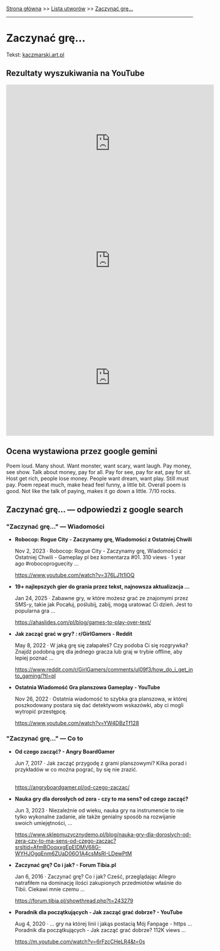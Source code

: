 [Strona główna](../index.md) >> [Lista utworów](../list.md) >> [Zaczynać grę…](674.md)

---

# Zaczynać grę…

Tekst: [kaczmarski.art.pl](https://www.kaczmarski.art.pl/tworczosc/wiersze/zaczynac-gre/)

## Rezultaty wyszukiwania na YouTube

<iframe width="560" height="315" src="https://www.youtube.com/embed/-38k_Jom2eg?si=IdontcarewhotheIRSsendsImnotpayingtaxes" title="YouTube video player" frameborder="0" allow="accelerometer; autoplay; clipboard-write; encrypted-media; gyroscope; picture-in-picture; web-share" referrerpolicy="strict-origin-when-cross-origin" allowfullscreen></iframe>

<iframe width="560" height="315" src="https://www.youtube.com/embed/KssVd4HRjig?si=IdontcarewhotheIRSsendsImnotpayingtaxes" title="YouTube video player" frameborder="0" allow="accelerometer; autoplay; clipboard-write; encrypted-media; gyroscope; picture-in-picture; web-share" referrerpolicy="strict-origin-when-cross-origin" allowfullscreen></iframe>

<iframe width="560" height="315" src="https://www.youtube.com/embed/dyHFpo38o70?si=IdontcarewhotheIRSsendsImnotpayingtaxes" title="YouTube video player" frameborder="0" allow="accelerometer; autoplay; clipboard-write; encrypted-media; gyroscope; picture-in-picture; web-share" referrerpolicy="strict-origin-when-cross-origin" allowfullscreen></iframe>

## Ocena wystawiona przez google gemini

Poem loud. Many shout. Want monster, want scary, want laugh. Pay money, see show. Talk about money, pay for all. Pay for see, pay for eat, pay for sit. Host get rich, people lose money. People want dream, want play. Still must pay. Poem repeat much, make head feel funny, a little bit. Overall poem is good. Not like the talk of paying, makes it go down a little. 7/10 rocks.


## Zaczynać grę… — odpowiedzi z google search

### "Zaczynać grę…" — Wiadomości

- **Robocop: Rogue City - Zaczynamy grę, Wiadomości z Ostatniej Chwili**

    Nov 2, 2023  ·  Robocop: Rogue City - Zaczynamy grę, Wiadomości z Ostatniej Chwili - Gameplay pl bez komentarza #01. 310 views · 1 year ago #robocoproguecity ... 

   <https://www.youtube.com/watch?v=376LJ1t1lOQ>
- **19+ najlepszych gier do grania przez tekst, najnowsza aktualizacja ...**

    Jan 24, 2025  ·  Zabawne gry, w które możesz grać ze znajomymi przez SMS-y, takie jak Pocałuj, poślubij, zabij, mogą uratować Ci dzień. Jest to popularna gra ... 

   <https://ahaslides.com/pl/blog/games-to-play-over-text/>
- **Jak zacząć grać w gry? : r/GirlGamers - Reddit**

    May 8, 2022  ·  W jaką grę się załapałeś? Czy podoba Ci się rozgrywka? Znajdź podobną grę dla jednego gracza lub graj w trybie offline, aby lepiej poznać ... 

   <https://www.reddit.com/r/GirlGamers/comments/ul09f3/how_do_i_get_into_gaming/?tl=pl>
- **Ostatnia Wiadomość  Gra planszowa  Gameplay - YouTube**

    Nov 26, 2022  ·  Ostatnia wiadomość to szybka gra planszowa, w której poszkodowany postara się dać detektywom wskazówki, aby ci mogli wytropić przestępcę. 

   <https://www.youtube.com/watch?v=YW4DBzTf128>

### "Zaczynać grę…" — Co to

- **Od czego zacząć? - Angry BoardGamer**

    Jun 7, 2017  ·  Jak zacząć przygodę z grami planszowymi? Kilka porad i przykładów w co można pograć, by się nie zrazić.                                           

   <https://angryboardgamer.pl/od-czego-zaczac/>
- **Nauka gry dla dorosłych od zera - czy to ma sens? od czego zacząć?**

    Jun 3, 2023  ·  Niezależnie od wieku, nauka gry na instrumencie to nie tylko wykonalne zadanie, ale także genialny sposób na rozwijanie swoich umiejętności, ... 

   <https://www.sklepmuzycznydemo.pl/blog/nauka-gry-dla-doroslych-od-zera-czy-to-ma-sens-od-czego-zaczac?srsltid=AfmBOoqxxgEpEIDMV68G-WYHJOgqEnm6ZUaD06O1A4csMsRI-LDewPtM>
- **Zaczynać grę? Co i jak? - Forum Tibia.pl**

    Jan 6, 2016  ·  Zaczynać grę? Co i jak? Cześć, przeglądając Allegro natrafiłem na dominację ilości zakupionych przedmiotów właśnie do Tibii. Ciekawi mnie czemu ... 

   <https://forum.tibia.pl/showthread.php?t=243279>
- **Poradnik dla początkujących - Jak zacząć grać dobrze? - YouTube**

    Aug 4, 2020  ·  ... gry na której linii i jakąs postacią Mój Fanpage - https ... Poradnik dla początkujących - Jak zacząć grać dobrze? 112K views ... 

   <https://m.youtube.com/watch?v=6rFzcCHeLR4&t=0s>

